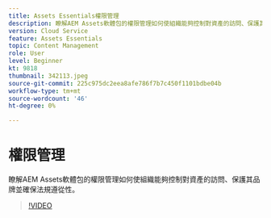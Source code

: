 ```yaml
---
title: Assets Essentials權限管理
description: 瞭解AEM Assets軟體包的權限管理如何使組織能夠控制對資產的訪問、保護其品牌並確保法規遵從性。
version: Cloud Service
feature: Assets Essentials
topic: Content Management
role: User
level: Beginner
kt: 9818
thumbnail: 342113.jpeg
source-git-commit: 225c975dc2eea8afe786f7b7c450f1101bdbe04b
workflow-type: tm+mt
source-wordcount: '46'
ht-degree: 0%

---
```



# 權限管理

瞭解AEM Assets軟體包的權限管理如何使組織能夠控制對資產的訪問、保護其品牌並確保法規遵從性。

>[!VIDEO](https://video.tv.adobe.com/v/342113/?quality=12&learn=on)
